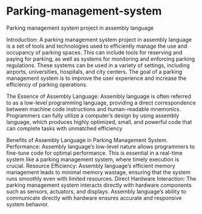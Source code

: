 # Parking-management-system
Parking management system project in assembly language

Introduction:
A parking management system project in assembly language is a set of tools and technologies used to efficiently manage the use and occupancy of parking spaces. This can include tools for reserving and paying for parking, as well as systems for monitoring and enforcing parking regulations. These systems can be used in a variety of settings, including airports, universities, hospitals, and city centers. The goal of a parking management system is to improve the user experience and increase the efficiency of parking operations.



The Essence of Assembly Language:
Assembly language is often referred to as a low-level programming language, providing a direct correspondence between machine code instructions and human-readable mnemonics. Programmers can fully utilize a computer’s design by using assembly language, which produces highly optimized, small, and powerful code that can complete tasks with unmatched efficiency



Benefits of Assembly Language in Parking Management System.
Performance: Assembly language’s low-level nature allows programmers to fine-tune code for optimal performance. This is essential in a real-time system like a parking management system, where timely execution is crucial.
Resource Efficiency: Assembly language’s efficient memory management leads to minimal memory wastage, ensuring that the system runs smoothly even with limited resources.
Direct Hardware Interaction: The parking management system interacts directly with hardware components such as sensors, actuators, and displays. Assembly language’s ability to communicate directly with hardware ensures accurate and responsive system behavior.
